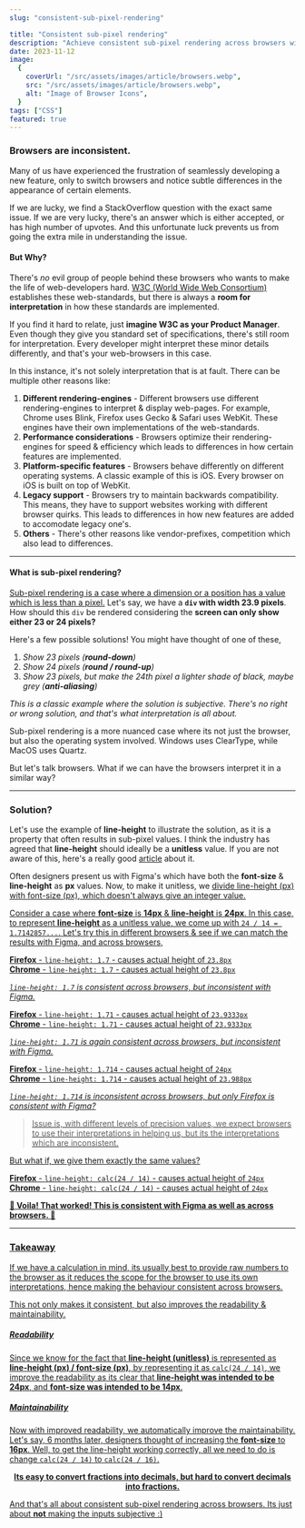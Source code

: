 ```yaml
---
slug: "consistent-sub-pixel-rendering"

title: "Consistent sub-pixel rendering"
description: "Achieve consistent sub-pixel rendering across browsers with improved readability"
date: 2023-11-12
image:
  {
    coverUrl: "/src/assets/images/article/browsers.webp",
    src: "/src/assets/images/article/browsers.webp",
    alt: "Image of Browser Icons",
  }
tags: ["CSS"]
featured: true
---
```


### Browsers are inconsistent.

Many of us have experienced the frustration of seamlessly developing a new feature, only to switch browsers and notice subtle differences in the appearance of certain elements.

If we are lucky, we find a StackOverflow question with the exact same issue. If we are very lucky, there's an answer which is either accepted, or has high number of upvotes. And this unfortunate luck prevents us from going the extra mile in understanding the issue.

#### But Why?

There's _no_ evil group of people behind these browsers who wants to make the life of web-developers hard. [W3C (World Wide Web Consortium)](https://www.w3.org/) establishes these web-standards, but there is always a **room for interpretation** in how these standards are implemented.

If you find it hard to relate, just **imagine W3C as your Product Manager**. Even though they give you standard set of specifications, there's still room for interpretation. Every developer might interpret these minor details differently, and that's your web-browsers in this case.

In this instance, it's not solely interpretation that is at fault. There can be multiple other reasons like:

1. **Different rendering-engines** - Different browsers use different rendering-engines to interpret & display web-pages. For example, Chrome uses Blink, Firefox uses Gecko & Safari uses WebKit. These engines have their own implementations of the web-standards.
2. **Performance considerations** - Browsers optimize their rendering-engines for speed & efficiency which leads to differences in how certain features are implemented.
3. **Platform-specific features** - Browsers behave differently on different operating systems. A classic example of this is iOS. Every browser on iOS is built on top of WebKit.
4. **Legacy support** - Browsers try to maintain backwards compatibility. This means, they have to support websites working with different browser quirks. This leads to differences in how new features are added to accomodate legacy one's.
5. **Others** - There's other reasons like vendor-prefixes, competition which also lead to differences.

<!-- <br/>

**TLDR is, browsers are inconsistent, and it's the hard truth which needs to be accepted.** -->

<hr/>

#### What is sub-pixel rendering?

<u>Sub-pixel rendering is a case where a dimension or a position has a value which is less than a pixel.</u> Let's say, we have a **`div` with width 23.9 pixels**. How should this `div` be rendered considering the **screen can only show either 23 or 24 pixels?**

Here's a few possible solutions! You might have thought of one of these,

1. _Show 23 pixels (**round-down**)_
2. _Show 24 pixels (**round / round-up**)_
3. _Show 23 pixels, but make the 24th pixel a lighter shade of black, maybe grey (**anti-aliasing**)_

_This is a classic example where the solution is subjective. There's no right or wrong solution, and that's what interpretation is all about._

Sub-pixel rendering is a more nuanced case where its not just the browser, but also the operating system involved. Windows uses ClearType, while MacOS uses Quartz.

But let's talk browsers. What if we can have the browsers interpret it in a similar way?

<hr/>

### Solution?

Let's use the example of **line-height** to illustrate the solution, as it is a property that often results in sub-pixel values. I think the industry has agreed that **line-height** should ideally be a **unitless** value. If you are not aware of this, here's a really good [article](http://meyerweb.com/eric/thoughts/2006/02/08/unitless-line-heights/) about it.

Often designers present us with Figma's which have both the **font-size** & **line-height** as **px** values. Now, to make it unitless, we <u>divide line-height (px) with font-size (px)<u/>, which doesn't always give an integer value.

Consider a case where **font-size** is **14px** & **line-height** is **24px**. In this case, to represent **line-height** as a unitless value, we come up with `24 / 14 = 1.7142857...`. Let's try this in different browsers & see if we can match the results with Figma, and across browsers,

**Firefox** - `line-height: 1.7` - causes actual height of `23.8px`\
**Chrome** - `line-height: 1.7` - causes actual height of `23.8px`

_`line-height: 1.7` is consistent across browsers, but inconsistent with Figma._

**Firefox** - `line-height: 1.71` - causes actual height of `23.9333px`\
**Chrome** - `line-height: 1.71` - causes actual height of `23.9333px`

_`line-height: 1.71` is again consistent across browsers, but inconsistent with Figma._

**Firefox** - `line-height: 1.714` - causes actual height of `24px`\
**Chrome** - `line-height: 1.714` - causes actual height of `23.988px`

_`line-height: 1.714` is inconsistent across browsers, but only Firefox is consistent with Figma?_

> Issue is, with different levels of precision values, we expect browsers to use their interpretations in helping us, but its the interpretations which are inconsistent.

But what if, we give them exactly the same values?

**Firefox** - `line-height: calc(24 / 14)` - causes actual height of `24px`\
**Chrome** - `line-height: calc(24 / 14)` - causes actual height of `24px`

**🎉 Voila! That worked! This is consistent with Figma as well as across browsers. 🎉**

<hr/>

### Takeaway

If we have a calculation in mind, its usually best to provide raw numbers to the browser as it reduces the scope for the browser to use its own interpretations, hence making the behaviour consistent across browsers.

This not only makes it consistent, but also improves the readability & maintainability.

##### Readability

Since we know for the fact that **line-height (unitless)** is represented as **line-height (px) / font-size (px)**, by representing it as `calc(24 / 14)`, we improve the readability as its clear that **line-height was intended to be 24px**, and **font-size was intended to be 14px**.

##### Maintainability

Now with improved readability, we automatically improve the maintainability. Let's say, 6 months later, designers thought of increasing the **font-size** to **16px**. Well, to get the line-height working correctly, all we need to do is change `calc(24 / 14)` to `calc(24 / 16)`.

**<center>Its easy to convert fractions into decimals, but hard to convert decimals into fractions.</center>**

And that's all about consistent sub-pixel rendering across browsers. Its just about **not** making the inputs subjective :)
